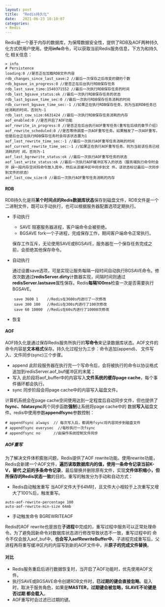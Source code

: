 ```yaml
---
layout: post
title:  "Redis持久化"
date:   2021-06-23 10:10:07
categories: 
- Redis
---
```


Redis是一个基于内存的数据库，为保障数据安全性，提供了RDB及AOF两种持久化方式供用户使用。使用**info**命令，可以获取当前Redis服务信息，下方为和持久化
相关信息：
```
> info
# Persistence
loading:0 //是否正在加载RDB文件内容 
rdb_changes_since_last_save:2 //最后一次保存之后改变的键的个数 
rdb_bgsave_in_progress:0 //是否正在后台执行RDB保存任务 
rdb_last_save_time:1540371552 //最后一次执行RDB保存任务的时间 
rdb_last_bgsave_status:ok //最后一次执行RDB保存任务的状态 
rdb_last_bgsave_time_sec:0 //最后一次执行RDB保存任务消耗的时间 
rdb_current_bgsave_time_sec:-1 //如果正在执行RDB保存任务，则为当前RDB任务已经消耗的时间，否则为-1 
rdb_last_cow_size:6631424 //最后一次执行RDB保存任务消耗的内存 
aof_enabled:0 //是否开启了AOF功能 
aof_rewrite_in_progress:0 //是否正在后台执行AOF重写任务(重写在后续的章节介绍) 
aof_rewrite_scheduled:0 //是否等待调度一次AOF重写任务。如果触发了一次AOF重写， 但是后台正在执行RDB保存任务时会将该状态置为1 
aof_last_rewrite_time_sec:-1 //最后一次执行AOF重写任务消耗的时间 
aof_current_rewrite_time_sec:-1 //如果正在执行AOF重写任务，则为当前该任务已经消耗的时 间，否则为-1 
aof_last_bgrewrite_status:ok //最后一次执行AOF重写任务的状态 
aof_last_write_status:ok //最后一次执行AOF缓冲区写入的状态（服务端执行命令时会开 辟一段内存空间将命令放入其中，然后从该缓冲区中同步到文 件。该状态标记最后一次同步到文件的状态） 
aof_last_cow_size:0 //最后一次执行AOF重写任务消耗的内存
```
#### RDB

RDB持久化是将**某个时间点的Redis数据库状态**保存到磁盘文件，RDB文件是一个二进制文件，既可以手动执行，也可以根据服务器配置选项定期执行。

* 手动执行
    * SAVE  阻塞服务器进程，客户端命令会被拒绝。
    * BGSAVE  fork一个子进程，完成保存工作，期间客户端命令正常执行。
    
    保存工作互斥，无论使用SAVE或BGSAVE，服务器在一个保存任务完成之前，会拒绝其他保存命令。

* 自动执行
   
   通过设置save选项，可是实现让服务每隔一段时间自动执行BGSAVE命令。修改次数通过**redisServer.dirty**计数器实现，间隔时间则通过
   **redisServer.lastsave**属性保存。Redis**每隔100ms**检查一次是否需要执行BGSAVE。
```
    save 3600 1    //Redis在3600s内进行了一次修改
    save 300 100   //Redis在300s内进行了100次修改
    save 60 10000  //Redis在60s内进行了10000次修改
```

* 恢复

#### AOF

AOF持久化是通过保存Redis服务所执行的**写命令**来记录数据库状态。AOF文件的命令内容是**文本格式**保存。持久化过程分为三步：命令追加(append)、
文件写入、文件同步(sync)三个步骤。

* append  此阶段服务器在执行完一个写命令后，会将被执行的命令以协议格式追加到redisServer.aof_buf缓冲区的末尾；
* 写入 此阶段将aof_buffer中的内容写入**文件系统的缓存page cache**，每个事件循环都会执行。
* sync 同步阶段会将page cache中的内容写入磁盘文件。

计算机系统会在page cache空间使用达到一定程度后自动同步文件，但也提供了**fsync、fdatasync**两个同步函数**强制**让系统将page cache中的
数据**写入**磁盘文件。redis中使用参数**appendfsync**参数控制：
```
# appendfsync always  // 每次写入后，都调用fsync将内容同步到磁盘文件
# appendfsync everysec  //每秒执行一次fsync
# appendfsync no      //由操作系统控制文件同步
```

##### AOF重写

为了解决文件体积膨胀问题，Redis提供了AOF rewrite功能。使用rewrite功能，Redis会新建一个AOF文件，**遍历读取数据库内的值，使用一条命令记录当前K-V，替代
之前的多条命令记录**，最后替换并删除原有文件，实现**文件体积缩小，但所保存的Redis状态一致**的目的。重写的触发分为手动和自动方式：

* Redis自动触发重写 当AOF文件大于64M时，且文件大小相较于上次重写又增大了100%后，触发重写。
```
auto-aof-rewrite-percentage 100
auto-aof-rewrite-min-size 64mb
```

* 手动触发命令 BGREWRITEAOF

Redis的AOF rewrite也是放在**子进程**中完成的，重写过程中服务可以正常处理命令。为了避免因新命令对数据库状态进行修改导致状态不一致，重写过程中的
命令不仅会放入aof_buf中，**也会写入aofRewriteBuffer中**。子进程完成重写后，父进程再将重写缓冲区内的内容写到新的AOF文件中，并**原子的完成文件替换**。


#### 对比

* Redis服务重启后进行数据恢复时，当开启了AOF功能时，优先使用AOF文件。
* 执行SAVE或BGSAVE命令创建RDB文件时，**已过期的键会直接忽略**。载入时，取决于服务角色，如果是**MASTER，过期键会被忽略，SLAVE不论键是否过期
都会载入**。
* AOF重写时会过滤已过期的键。 